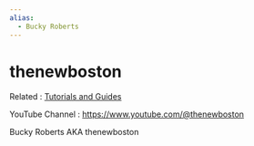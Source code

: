 ```yaml
---
alias:
  - Bucky Roberts
---
```


# thenewboston

Related : [Tutorials and Guides](Tutorials%20and%20Guides.md)

YouTube Channel : <https://www.youtube.com/@thenewboston>

Bucky Roberts AKA thenewboston
